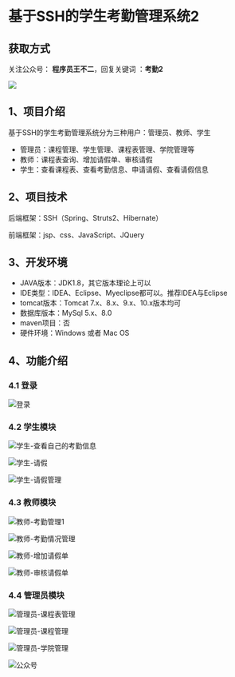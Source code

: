 # 基于SSH的学生考勤管理系统2

## 获取方式

关注公众号： **程序员王不二**，回复关键词  ：**考勤2**

 ![](https://www.codeshop.fun/Typora-Images/202205281253739.png)


## 1、项目介绍

基于SSH的学生考勤管理系统分为三种用户：管理员、教师、学生

- 管理员：课程管理、学生管理、课程表管理、学院管理等
- 教师：课程表查询、增加请假单、审核请假
- 学生：查看课程表、查看考勤信息、申请请假、查看请假信息


## 2、项目技术

后端框架：SSH（Spring、Struts2、Hibernate）

前端框架：jsp、css、JavaScript、JQuery

## 3、开发环境

- JAVA版本：JDK1.8，其它版本理论上可以
- IDE类型：IDEA、Eclipse、Myeclipse都可以。推荐IDEA与Eclipse
- tomcat版本：Tomcat 7.x、8.x、9.x、10.x版本均可
- 数据库版本：MySql 5.x、8.0
- maven项目：否
- 硬件环境：Windows 或者 Mac OS


## 4、功能介绍

### 4.1 登录

![登录](https://www.codeshop.fun/Typora-Images/202206141411426.jpg)

### 4.2 学生模块

![学生-查看自己的考勤信息](https://www.codeshop.fun/Typora-Images/202206141412162.jpg)

![学生-请假](https://www.codeshop.fun/Typora-Images/202206141412850.jpg)

![学生-请假管理](https://www.codeshop.fun/Typora-Images/202206141412896.jpg)

### 4.3 教师模块

![教师-考勤管理1](https://www.codeshop.fun/Typora-Images/202206141412622.jpg)

![教师-考勤情况管理](https://www.codeshop.fun/Typora-Images/202206141412445.jpg)

![教师-增加请假单](https://www.codeshop.fun/Typora-Images/202206141412597.jpg)

![教师-审核请假单](https://www.codeshop.fun/Typora-Images/202206141412666.jpg)

### 4.4 管理员模块

![管理员-课程表管理](https://www.codeshop.fun/Typora-Images/202206141412963.jpg)

![管理员-课程管理](https://www.codeshop.fun/Typora-Images/202206141412718.jpg)

![管理员-学院管理](https://www.codeshop.fun/Typora-Images/202206141412577.jpg)





![公众号](https://project-images-1256969109.cos.ap-chongqing.myqcloud.com/Typora-Images/202205281253739.png)

